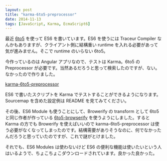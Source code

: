 ```yaml
---
layout: post
title: "karma-6to5-preprocessor"
date: 2014-11-13
tags: [JavaScript, Karma, EcmaScript6]
---
```


最近 [6to5](https://github.com/6to5/6to5) を使って ES6 を書いています。ES6 を使うには Traceur Compiler なんかもありますが、クライアント側に結構重い runtime を入れる必要があって気が進みません。そこで runtime のいらない 6to5。

今作っているのは Angular アプリなので、テストは Karma。6to5 の Preprocessor が必要です。当然あるだろうと思って検索したのですが、ない。なかったので作りました。

[karma-6to5-preprocessor](https://www.npmjs.org/package/karma-6to5-preprocessor)

ES6 で書いたスクリプトを Karma でテストすることができるようになります。Sourcemap を含めた設定例は README を見てみてください。

その後、ES6 Module も使うことにして、Browerify の transform として 6to5 と同じ作者が作っている [6to5-browserify](https://github.com/6to5/6to5-browserify) を使うようにしました。すると Karma の方でも Browerify を使えばいいので karma-6to5-preprocessor は使う必要がなくなってしまったのです。結構需要がありそうなのに、何でなかったんだろうと思っていたのですが、これで謎がとけました。

それでも、ES6 Modules は使わないけど ES6 の便利な機能は使いたいという人はいるようで、ちょこちょこダウンロードされています。良かった良かった。

